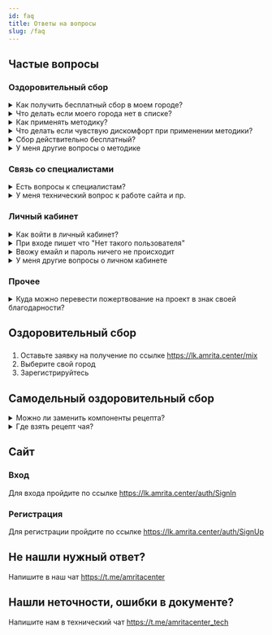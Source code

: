 ```yaml
---
id: faq
title: Ответы на вопросы
slug: /faq
---
```


## Частые вопросы
### Оздоровительный сбор


<details><summary>Как получить бесплатный сбор в моем городе?</summary>
<p>

#### Оставьте [заявку на получение сбора](https://lk.amrita.center/mix)
</p>
</details>



<details><summary>Что делать если моего города нет в списке?</summary>
<p>

#### Вы можете получить [рецепт по изготовлению сбора самостоятельно](https://lk.amrita.center/mix/none/recipe)
</p>
</details>


<details><summary>Как применять методику?</summary>
<p>

#### Обязательно ознакомьтесь с [инструкцией](/docs/ARTimmunity/instruction)
</p>
</details>


<details><summary>Что делать если чувствую дискомфорт при применении методики?</summary>
<p>

* Обязательно ознакомьтесь с [инструкцией](http://localhost:3001/docs/ARTimmunity/instruction#%D0%BF%D0%B5%D1%80%D0%B5%D0%B3%D1%80%D1%83%D0%B7%D0%BA%D0%B8), разделом перегрузки
* Заполните [анкету о своем состоянии](https://lk.amrita.center/), чтобы наши специалисты могли дать свои рекомендации.
* Напишите нам в чат https://t.me/amritacenter.

</p>
</details>



<details><summary>Сбор действительно бесплатный?</summary>
<p>

Если есть возможность пожертвовать от 300-400 руб, то это будет Ваш хороший вклад, в то чтобы мы смогли и далее распространять смеси повышающие иммунитет.<br/>
Себестоимость комплектов 200руб.<br/>
В которую входит:
* стоимость сырья, 
* стоимость браслетов, 
* гриперрсов, 
* транспортные расходы на пересылку, 
* расходы на программное обеспечение,
* на закупку огромной смесемешалки, 
* расфасовку и отправку

Если у Вас финпроблемы, то Вы можете либо взять бесплатную инструкцию на сайте и сделать смесь самостоятельно, или взять смесь бесплатно.

Ваша благодарность имеет для нас большую ценность!!
</p>
</details>




<details><summary>У меня другие вопросы о методике</summary>
<p>

#### Напишите нам в чат https://t.me/amritacenter
</p>
</details>

### Связь со специалистами


<details><summary>Есть вопросы к специалистам?</summary>
<p>

#### Напишите нам в чат https://t.me/amritacenter
</p>
</details>

<details><summary>У меня технический вопрос к работе сайта и пр.</summary>
<p>

#### Напишите нам в технический чат https://t.me/amritacenter_tech
</p>
</details>


### Личный кабинет

<details><summary>Как войти в личный кабинет?</summary>
<p>

#### Пройдите по ссылке https://lk.amrita.center/
</p>
</details>


<details><summary>При входе пишет что "Нет такого пользователя"</summary>
<p>

#### Вам необходимо сначала [зарегистрироваться](#регистрация) 
</p>
</details>

<details><summary>Ввожу емайл и пароль ничего не происходит</summary>
<p>

На данный момент сайт работает на **последних версиях** популярных браузеров
> На прочих браузерах сайт может работать некорректно

#### Продолжите с другого браузера, мы рекомендуем:
* [Chrome](https://www.google.com/intl/ru_ru/chrome/)
* [Яндекс.Браузер](https://browser.yandex.ru/)
* [FireFox](https://www.mozilla.org/ru/firefox/new/)
* [Opera](https://www.opera.com/ru/download)
* [IE Edge](https://www.microsoft.com/ru-ru/edge)

</p>
</details>


<details><summary>У меня другие вопросы о личном кабинете</summary>
<p>

#### Напишите нам в технический чат https://t.me/amritacenter_tech 
</p>
</details>


### Прочее
<details><summary>Куда можно перевести пожертвование на проект в знак своей благодарности?</summary>
<p>

#### Карта СберБанка
     
     5469 3004 7425 5459
     
     Привязана к номеру телефона +79184622165
     
     Получатель - Олег Торсунов 
     

<details><summary>Нет Сбербанка?</summary>
<p>

#### Напишите о своем желании https://t.me/vilenas108
</p>
</details>

</p>
</details>




## Оздоровительный сбор
### 
1. Оставьте заявку на получение по ссылке https://lk.amrita.center/mix
2. Выберите свой город
3. Зарегистрируйтесь

## Самодельный оздоровительный сбор
<details><summary>Можно ли заменить компоненты рецепта?</summary>
<p>

#### Нет, ничего изменять в рецепте нельзя. 
У всех этих компонентов свое уникальное воздействие.
</p>
</details>

<details><summary>Где взять рецепт чая?</summary>

![Рецепт чая](/img/tea.jpeg)

</details>



## Сайт
### Вход
Для входа пройдите по ссылке https://lk.amrita.center/auth/SignIn
### Регистрация
Для регистрации пройдите по ссылке https://lk.amrita.center/auth/SignUp

## Не нашли нужный ответ?
Напишите в наш чат https://t.me/amritacenter 

## Нашли неточности, ошибки в документе?
Напишите нам в технический чат https://t.me/amritacenter_tech
 